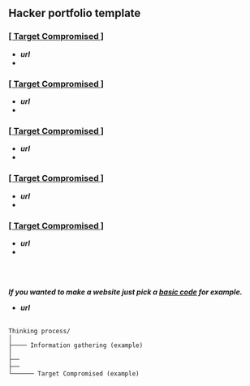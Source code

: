 ## Hacker portfolio template

### [[ Target Compromised ]](github.com/Sulaimannabdul)
- ***url***
-

### [[ Target Compromised ]](github.com/Sulaimannabdul)
- ***url***
-

### [[ Target Compromised ]](github.com/Sulaimannabdul)
- ***url***
-

### [[ Target Compromised ]](github.com/Sulaimannabdul)
- ***url***
-

### [[ Target Compromised ]](github.com/Sulaimannabdul)
- ***url***
-
<br><br>

***If you wanted to make a website just pick a [basic code](https://github.com/saadpasta/developerFolio) for example.***
- ***url***
<br><br>

```
Thinking process/
│
├──── Information gathering (example)
│
├── 
├── 
└────── Target Compromised (example)
```
